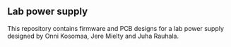 ## Lab power supply

This repository contains firmware and PCB designs for a lab power supply designed by Onni Kosomaa, Jere Mielty and Juha Rauhala.
